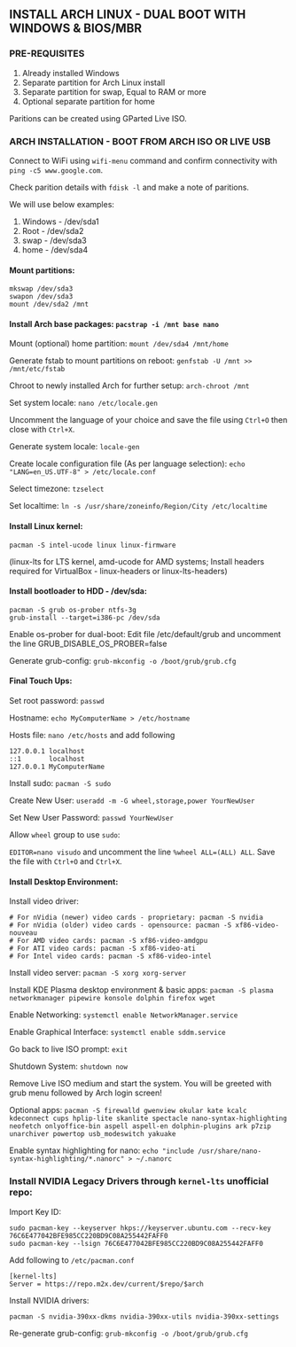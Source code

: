 ## INSTALL ARCH LINUX - DUAL BOOT WITH WINDOWS & BIOS/MBR

### PRE-REQUISITES

1. Already installed Windows
2. Separate partition for Arch Linux install
3. Separate partition for swap, Equal to RAM or more
4. Optional separate partition for home

Paritions can be created using GParted Live ISO.

### ARCH INSTALLATION - BOOT FROM ARCH ISO OR LIVE USB

Connect to WiFi using `wifi-menu` command and confirm connectivity with `ping -c5 www.google.com`.

Check parition details with `fdisk -l` and make a note of paritions.

We will use below examples:
1. Windows - /dev/sda1
2. Root - /dev/sda2
3. swap - /dev/sda3
4. home - /dev/sda4

#### Mount partitions:

```
mkswap /dev/sda3
swapon /dev/sda3
mount /dev/sda2 /mnt
```

#### Install Arch base packages: `pacstrap -i /mnt base nano`

Mount (optional) home partition: `mount /dev/sda4 /mnt/home`

Generate fstab to mount partitions on reboot: `genfstab -U /mnt >> /mnt/etc/fstab`

Chroot to newly installed Arch for further setup: `arch-chroot /mnt`

Set system locale: `nano /etc/locale.gen`

Uncomment the language of your choice and save the file using `Ctrl+O` then close with `Ctrl+X`.

Generate system locale: `locale-gen`

Create locale configuration file (As per language selection): `echo "LANG=en_US.UTF-8" > /etc/locale.conf`

Select timezone: `tzselect`

Set localtime: `ln -s /usr/share/zoneinfo/Region/City /etc/localtime`

#### Install Linux kernel:
`pacman -S intel-ucode linux linux-firmware`

(linux-lts for LTS kernel, amd-ucode for AMD systems; Install headers required for VirtualBox - linux-headers or linux-lts-headers)

#### Install bootloader to HDD - /dev/sda:
```
pacman -S grub os-prober ntfs-3g
grub-install --target=i386-pc /dev/sda
```

Enable os-prober for dual-boot: Edit file /etc/default/grub and uncomment the line GRUB_DISABLE_OS_PROBER=false

Generate grub-config: `grub-mkconfig -o /boot/grub/grub.cfg`

#### Final Touch Ups:

Set root password: `passwd`

Hostname: `echo MyComputerName > /etc/hostname`

Hosts file: `nano /etc/hosts` and add following
```
127.0.0.1 localhost
::1       localhost
127.0.0.1 MyComputerName
```

Install sudo: `pacman -S sudo`

Create New User: `useradd -m -G wheel,storage,power YourNewUser`

Set New User Password: `passwd YourNewUser`

Allow `wheel` group to use `sudo`:

`EDITOR=nano visudo` and uncomment the line `%wheel ALL=(ALL) ALL`. Save the file with `Ctrl+O` and `Ctrl+X`.

#### Install Desktop Environment:

Install video driver:
```
# For nVidia (newer) video cards - proprietary: pacman -S nvidia
# For nVidia (older) video cards - opensource: pacman -S xf86-video-nouveau
# For AMD video cards: pacman -S xf86-video-amdgpu
# For ATI video cards: pacman -S xf86-video-ati
# For Intel video cards: pacman -S xf86-video-intel
```

Install video server: `pacman -S xorg xorg-server`

Install KDE Plasma desktop environment & basic apps: `pacman -S plasma networkmanager pipewire konsole dolphin firefox wget`

Enable Networking: `systemctl enable NetworkManager.service`

Enable Graphical Interface: `systemctl enable sddm.service`

Go back to live ISO prompt: `exit`

Shutdown System: `shutdown now`

Remove Live ISO medium and start the system. You will be greeted with grub menu followed by Arch login screen!

Optional apps: `pacman -S firewalld gwenview okular kate kcalc kdeconnect cups hplip-lite skanlite spectacle nano-syntax-highlighting neofetch onlyoffice-bin aspell aspell-en dolphin-plugins ark p7zip unarchiver powertop usb_modeswitch yakuake`

Enable syntax highlighting for nano: `echo "include /usr/share/nano-syntax-highlighting/*.nanorc" > ~/.nanorc`

### Install NVIDIA Legacy Drivers through `kernel-lts` unofficial repo:

Import Key ID:
```
sudo pacman-key --keyserver hkps://keyserver.ubuntu.com --recv-key 76C6E477042BFE985CC220BD9C08A255442FAFF0
sudo pacman-key --lsign 76C6E477042BFE985CC220BD9C08A255442FAFF0
```

Add following to `/etc/pacman.conf`
```
[kernel-lts]
Server = https://repo.m2x.dev/current/$repo/$arch
```

Install NVIDIA drivers:

`pacman -S nvidia-390xx-dkms nvidia-390xx-utils nvidia-390xx-settings`

Re-generate grub-config: `grub-mkconfig -o /boot/grub/grub.cfg`
